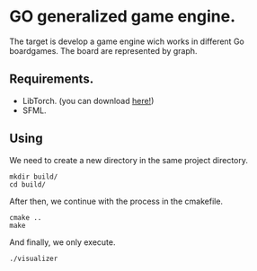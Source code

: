 # GO generalized game engine.
The target is develop a game engine wich works in different Go boardgames. 
The board are represented by graph.

## Requirements.
  * LibTorch. (you can download [here!](https://pytorch.org/))
  * SFML.

## Using

  We need to create a new directory in the same project directory.
  ```
  mkdir build/
  cd build/
  ```
  After then, we continue with the process in the cmakefile.

  ```
  cmake ..
  make
  ```

  And finally, we only execute.
  ```
  ./visualizer
  ```


